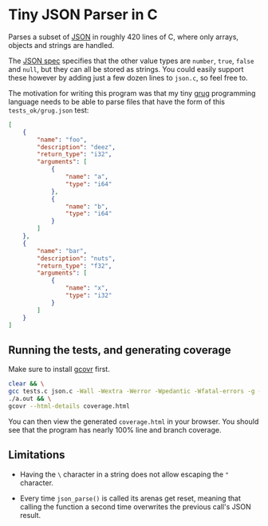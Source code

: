 # Tiny JSON Parser in C

Parses a subset of [JSON](https://en.wikipedia.org/wiki/JSON) in roughly 420 lines of C, where only arrays, objects and strings are handled.

The [JSON spec](https://www.json.org/json-en.html) specifies that the other value types are `number`, `true`, `false` and `null`, but they can all be stored as strings. You could easily support these however by adding just a few dozen lines to `json.c`, so feel free to.

The motivation for writing this program was that my tiny [grug](https://mynameistrez.github.io/2024/02/29/creating-the-perfect-modding-language.html) programming language needs to be able to parse files that have the form of this `tests_ok/grug.json` test:

```json
[
	{
		"name": "foo",
		"description": "deez",
		"return_type": "i32",
		"arguments": [
			{
				"name": "a",
				"type": "i64"
			},
			{
				"name": "b",
				"type": "i64"
			}
		]
	},
	{
		"name": "bar",
		"description": "nuts",
		"return_type": "f32",
		"arguments": [
			{
				"name": "x",
				"type": "i32"
			}
		]
	}
]
```

## Running the tests, and generating coverage

Make sure to install [gcovr](https://gcovr.com/en/stable/installation.html) first.

```bash
clear && \
gcc tests.c json.c -Wall -Wextra -Werror -Wpedantic -Wfatal-errors -g --coverage && \
./a.out && \
gcovr --html-details coverage.html
```

You can then view the generated `coverage.html` in your browser. You should see that the program has nearly 100% line and branch coverage.

## Limitations

* Having the `\` character in a string does not allow escaping the `"` character.

* Every time `json_parse()` is called its arenas get reset, meaning that calling the function a second time overwrites the previous call's JSON result.
